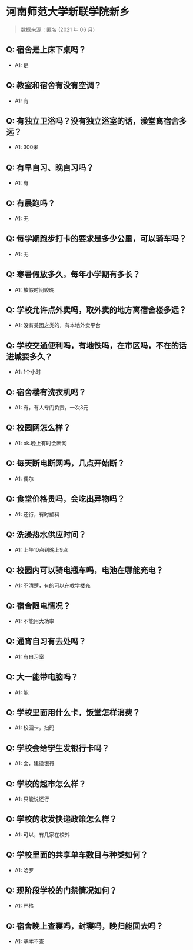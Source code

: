 # 河南师范大学新联学院新乡

> 数据来源：匿名 (2021 年 06 月)

## Q: 宿舍是上床下桌吗？

- A1: 是

## Q: 教室和宿舍有没有空调？

- A1: 有

## Q: 有独立卫浴吗？没有独立浴室的话，澡堂离宿舍多远？

- A1: 300米

## Q: 有早自习、晚自习吗？

- A1: 有

## Q: 有晨跑吗？

- A1: 无

## Q: 每学期跑步打卡的要求是多少公里，可以骑车吗？

- A1: 无

## Q: 寒暑假放多久，每年小学期有多长？

- A1: 放假时间较晚

## Q: 学校允许点外卖吗，取外卖的地方离宿舍楼多远？

- A1: 没有美团之类的，有本地外卖平台

## Q: 学校交通便利吗，有地铁吗，在市区吗，不在的话进城要多久？

- A1: 1个小时

## Q: 宿舍楼有洗衣机吗？

- A1: 有，有人专门负责，一次3元

## Q: 校园网怎么样？

- A1: ok.晚上有时会断网

## Q: 每天断电断网吗，几点开始断？

- A1: 偶尔

## Q: 食堂价格贵吗，会吃出异物吗？

- A1: 还行，有时塑料

## Q: 洗澡热水供应时间？

- A1: 上午10点到晚上9点

## Q: 校园内可以骑电瓶车吗，电池在哪能充电？

- A1: 不清楚，有的可以在教学楼充

## Q: 宿舍限电情况？

- A1: 不能用大功率

## Q: 通宵自习有去处吗？

- A1: 有自习室

## Q: 大一能带电脑吗？

- A1: 能

## Q: 学校里面用什么卡，饭堂怎样消费？

- A1: 校园卡，扫码

## Q: 学校会给学生发银行卡吗？

- A1: 会，建设银行

## Q: 学校的超市怎么样？

- A1: 只能说还行

## Q: 学校的收发快递政策怎么样？

- A1: 可以，有几家在校外

## Q: 学校里面的共享单车数目与种类如何？

- A1: 哈罗

## Q: 现阶段学校的门禁情况如何？

- A1: 严格

## Q: 宿舍晚上查寝吗，封寝吗，晚归能回去吗？

- A1: 基本不查


